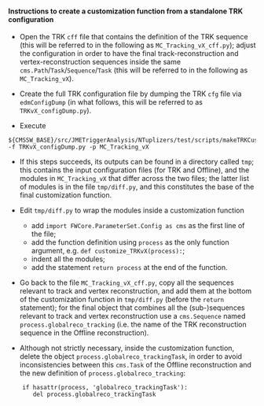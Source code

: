 #### Instructions to create a customization function from a standalone TRK configuration

* Open the TRK `cff` file that contains the definition of the TRK sequence (this will be referred to in the following as `MC_Tracking_vX_cff.py`);
  adjust the configuration in order to have the final track-reconstruction and vertex-reconstruction sequences inside the same `cms.Path`/`Task`/`Sequence`/`Task`
  (this will be referred to in the following as `MC_Tracking_vX`).

* Create the full TRK configuration file by dumping the TRK `cfg` file via `edmConfigDump`
  (in what follows, this will be referred to as `TRKvX_configDump.py`).

* Execute
```
${CMSSW_BASE}/src/JMETriggerAnalysis/NTuplizers/test/scripts/makeTRKCustomizationFunction.sh -f TRKvX_configDump.py -p MC_Tracking_vX
```

* If this steps succeeds, its outputs can be found in a directory called `tmp`;
  this contains the input configuration files (for TRK and Offline),
  and the modules in `MC_Tracking_vX` that differ across the two files; the latter list of modules is in the file `tmp/diff.py`,
  and this constitutes the base of the final customization function.

* Edit `tmp/diff.py` to wrap the modules inside a customization function
  - add `import FWCore.ParameterSet.Config as cms` as the first line of the file;
  - add the function definition using `process` as the only function argument, e.g. `def customize_TRKvX(process):`;
  - indent all the modules;
  - add the statement `return process` at the end of the function.

* Go back to the file `MC_Tracking_vX_cff.py`, copy all the sequences relevant to track and vertex reconstruction,
  and add them at the bottom of the customization function in `tmp/diff.py` (before the `return` statement);
  for the final object that combines all the (sub-)sequences relevant to track	and vertex reconstruction
  use a `cms.Sequence` named `process.globalreco_tracking`
  (i.e. the name of the TRK reconstruction sequence in the Offline reconstruction).

* Although not strictly necessary, inside the customization function,
  delete the object `process.globalreco_trackingTask`,
  in order to avoid inconsistencies between this `cms.Task` of the Offline reconstruction
  and the new definition of `process.globalreco_tracking`:
```
    if hasattr(process, 'globalreco_trackingTask'):
       del process.globalreco_trackingTask
```
